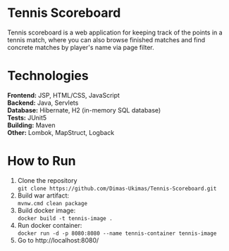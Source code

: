 # Tennis Scoreboard
Tennis scoreboard is a web application for keeping track of the points in a tennis match, where you can also browse finished matches and find concrete matches by player's name via page filter.

# Technologies

**Frontend:** JSP, HTML/CSS, JavaScript  
**Backend:** Java, Servlets  
**Database:** Hibernate, H2 (in-memory SQL database)  
**Tests:** JUnit5  
**Building:** Maven  
**Other:** Lombok, MapStruct, Logback  

# How to Run
1. Clone the repository  
   ```git clone https://github.com/Dimas-Ukimas/Tennis-Scoreboard.git```
2. Build war artifact:  
   ```mvnw.cmd clean package```
3. Build docker image:  
```docker build -t tennis-image .```
4. Run docker container:  
```docker run -d -p 8080:8080 --name tennis-container tennis-image```
5. Go to http://localhost:8080/
